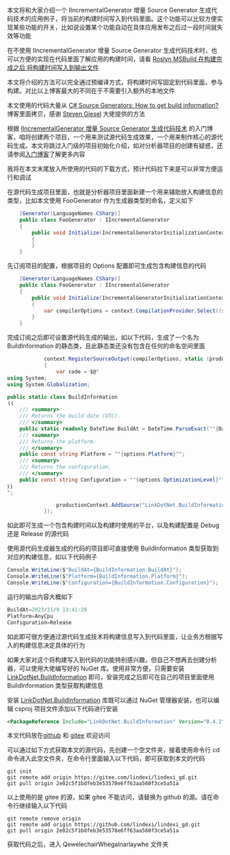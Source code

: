 本文将和大家介绍一个 IIncrementalGenerator 增量 Source Generator 生成代码技术的应用例子，将当前的构建时间写入到代码里面。这个功能可以比较方便实现某些功能的开关，比如说设置某个功能自动在具体应用发布之后过一段时间就失效等功能

<!--more-->


<!-- 发布 -->
<!-- 博客 -->

在不使用 IIncrementalGenerator 增量 Source Generator 生成代码技术时，也可以方便的实现在代码里面了解应用的构建时间，请看 [Roslyn MSBuild 在构建完成之后 将构建时间写入到输出文件](https://blog.lindexi.com/post/Roslyn-MSBuild-%E5%9C%A8%E6%9E%84%E5%BB%BA%E5%AE%8C%E6%88%90%E4%B9%8B%E5%90%8E-%E5%B0%86%E6%9E%84%E5%BB%BA%E6%97%B6%E9%97%B4%E5%86%99%E5%85%A5%E5%88%B0%E8%BE%93%E5%87%BA%E6%96%87%E4%BB%B6.html )

本文将介绍的方法可以完全通过预编译方式，将构建时间写固定到代码里面，参与构建。对比以上博客最大的不同在于不需要引入额外的本地文件

本文使用的代码大量从 [C# Source Generators: How to get build information?](https://steven-giesel.com/blogPost/cec8df6e-b271-4b4c-8ff6-e9f3aa5e26a1 ) 博客里面拷贝，感谢 [Steven Giesel](https://github.com/linkdotnet) 大佬提供的方法

根据 [IIncrementalGenerator 增量 Source Generator 生成代码技术](https://blog.lindexi.com/post/%E5%8D%9A%E5%AE%A2%E5%AF%BC%E8%88%AA.html) 的入门博客，咱将创建两个项目，一个用来测试源代码生成效果，一个用来制作核心的源代码生成。本文将跳过入门级的项目初始化介绍，如对分析器项目的创建有疑惑，还请参阅[入门博客](https://blog.lindexi.com/post/%E5%8D%9A%E5%AE%A2%E5%AF%BC%E8%88%AA.html)了解更多内容

我将在本文末尾放入所使用的代码的下载方式，预计代码拉下来是可以非常方便运行和调试

在源代码生成项目里面，也就是分析器项目里面新建一个用来辅助放入构建信息的类型，比如本文使用 FooGenerator 作为生成器类型的命名，定义如下

```csharp
    [Generator(LanguageNames.CSharp)]
    public class FooGenerator : IIncrementalGenerator
    {
        public void Initialize(IncrementalGeneratorInitializationContext context)
        {
        }
    }
```

先订阅项目的配置，根据项目的 Options 配置即可生成包含构建信息的代码

```csharp
    [Generator(LanguageNames.CSharp)]
    public class FooGenerator : IIncrementalGenerator
    {
        public void Initialize(IncrementalGeneratorInitializationContext context)
        {
            var compilerOptions = context.CompilationProvider.Select((s, _) => s.Options);
        }
    }
```

完成订阅之后即可设置源代码生成的输出，如以下代码，生成了一个名为 BuildInformation 的静态类，且此静态类还没有包含在任何的命名空间里面

```csharp
            context.RegisterSourceOutput(compilerOptions, static (productionContext, options) =>
            {
                var code = $@"
using System;
using System.Globalization;

public static class BuildInformation
｛｛
    /// <summary>
    /// Returns the build date (UTC).
    /// </summary>
    public static readonly DateTime BuildAt = DateTime.ParseExact(""{DateTime.UtcNow:O}"", ""O"", CultureInfo.InvariantCulture, DateTimeStyles.RoundtripKind);
    /// <summary>
    /// Returns the platform.
    /// </summary>
    public const string Platform = ""{options.Platform}"";
    /// <summary>
    /// Returns the configuration.
    /// </summary>
    public const string Configuration = ""{options.OptimizationLevel}"";
｝｝
";

                productionContext.AddSource("LinkDotNet.BuildInformation.g", code);
            });
```

如此即可生成一个包含构建时间以及构建时使用的平台，以及构建配置是 Debug 还是 Release 的源代码

使用源代码生成器生成的代码的项目即可直接使用 BuildInformation 类型获取到对应的构建信息，如以下代码例子

```csharp
Console.WriteLine($"BuildAt={BuildInformation.BuildAt}");
Console.WriteLine($"Platform={BuildInformation.Platform}");
Console.WriteLine($"Configuration={BuildInformation.Configuration}");
```

运行的输出内容大概如下

```csharp
BuildAt=2023/11/9 13:41:29
Platform=AnyCpu
Configuration=Release
```

如此即可很方便通过源代码生成技术将构建信息写入到代码里面，让业务方根据写入的构建信息决定具体的行为

如果大家对这个将构建写入到代码的功能特别感兴趣，但自己不想再去创建分析器，可以使用大佬编写好的 NuGet 库。使用非常方便，只需要安装 [LinkDotNet.BuildInformation](https://www.nuget.org/packages/LinkDotNet.BuildInformation) 即可，安装完成之后即可在自己的项目里面使用 BuildInformation 类型获取构建信息

安装 [LinkDotNet.BuildInformation](https://www.nuget.org/packages/LinkDotNet.BuildInformation) 库既可以通过 NuGet 管理器安装，也可以编辑 csproj 项目文件添加以下代码进行安装

```xml
<PackageReference Include="LinkDotNet.BuildInformation" Version="0.4.2" />
```

本文代码放在[github](https://github.com/lindexi/lindexi_gd/tree/2e02c5f1bdfeb3e53578e6ff63aa560f3ce5a51a/QewelechairWhegalnarlaywhe) 和 [gitee](https://gitee.com/lindexi/lindexi_gd/tree/2e02c5f1bdfeb3e53578e6ff63aa560f3ce5a51a/QewelechairWhegalnarlaywhe) 欢迎访问

可以通过如下方式获取本文的源代码，先创建一个空文件夹，接着使用命令行 cd 命令进入此空文件夹，在命令行里面输入以下代码，即可获取到本文的代码

```
git init
git remote add origin https://gitee.com/lindexi/lindexi_gd.git
git pull origin 2e02c5f1bdfeb3e53578e6ff63aa560f3ce5a51a
```

以上使用的是 gitee 的源，如果 gitee 不能访问，请替换为 github 的源。请在命令行继续输入以下代码

```
git remote remove origin
git remote add origin https://github.com/lindexi/lindexi_gd.git
git pull origin 2e02c5f1bdfeb3e53578e6ff63aa560f3ce5a51a
```

获取代码之后，进入 QewelechairWhegalnarlaywhe 文件夹
